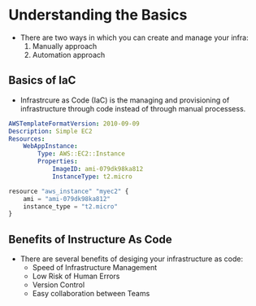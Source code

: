 # Understanding the Basics
- There are two ways in which you can create and manage your infra:
    1. Manually approach
    2. Automation approach

## Basics of IaC
- Infrastrcure as Code (IaC) is the managing and provisioning of infrastructure through code instead of through manual processess.
```yaml
AWSTemplateFormatVersion: 2010-09-09
Description: Simple EC2
Resources:
    WebAppInstance:
        Type: AWS::EC2::Instance
        Properties:
            ImageID: ami-079dk98ka812
            InstanceType: t2.micro
```

```python
resource "aws_instance" "myec2" {
    ami = "ami-079dk98ka812"
    instance_type = "t2.micro"
}
```

## Benefits of Instructure As Code
- There are several benefits of desiging your infrastructure as code:
    - Speed of Infrastructure Management
    - Low Risk of Human Errors
    - Version Control
    - Easy collaboration between Teams